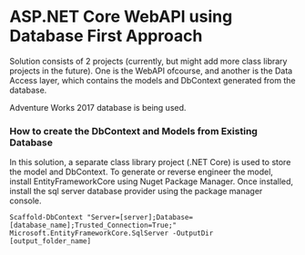# ASP.NET Core WebAPI using Database First Approach

Solution consists of 2 projects (currently, but might add more class library projects in the future). One is the WebAPI ofcourse, and another is the Data Access layer, which contains the models and DbContext generated from the database.

Adventure Works 2017 database is being used.

### How to create the DbContext and Models from Existing Database

In this solution, a separate class library project (.NET Core) is used to store the model and DbContext. To generate or reverse engineer the model, install EntityFrameworkCore using Nuget Package Manager. Once installed, install the sql server database provider using the package manager console. 

```
Scaffold-DbContext "Server=[server];Database=[database_name];Trusted_Connection=True;" Microsoft.EntityFrameworkCore.SqlServer -OutputDir [output_folder_name]
```
